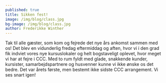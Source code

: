```yaml
---
published: true
title: Sikken fest!
image: /img/blog/class.jpg
bg-image: /img/blog/class.jpg
author: Frederikke Winther
---
```


Tak til alle gæster, som kom og fejrede det nye års ankomst sammen med os! Det blev en vidunderlig fredag eftermiddag og aften, hvor vi i den grad fik indviet vores nye kursuslokaler og helt bogstaveligt oplevet, hvor meget vi har at fejre i CCC. Med to rum fyldt med glade, snakkende kunder, kursister, samarbejdspartnere og husvenner kunne vi ikke ønske os det bedre. Det var årets første, men bestemt ikke sidste CCC arrangement. Vi ses snart igen!